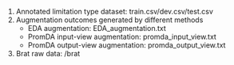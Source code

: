 1. Annotated limitation type dataset: train.csv/dev.csv/test.csv
2. Augmentation outcomes generated by different methods
   * EDA augmentation: EDA_augmentation.txt
   * PromDA input-view augmentation: promda_input_view.txt
   * PromDA output-view augmentation: promda_output_view.txt
3. Brat raw data: /brat

